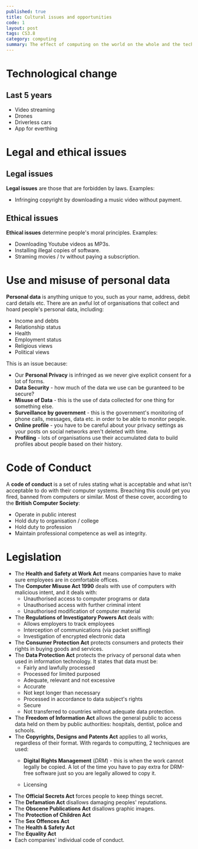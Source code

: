 ```yaml
---
published: true
title: Cultural issues and opportunities
code: 1
layout: post
tags: CS3.8
category: computing
summary: The effect of computing on the world on the whole and the technological changes it brings.
---
```

# Technological change

## Last 5 years

+ Video streaming
+ Drones
+ Driverless cars
+ App for everthing

# Legal and ethical issues

## Legal issues

**Legal issues** are those that are forbidden by laws. Examples:

+ Infringing copyright by downloading a music video without payment.

## Ethical issues

**Ethical issues** determine people's moral principles. Examples:

+ Downloading Youtube videos as MP3s.
+ Installing illegal copies of software.
+ Straming movies / tv without paying a subscription.

# Use and misuse of personal data

**Personal data** is anything unique to you, such as your name, address, debit card details etc. There are an awful lot of organisations that collect and hoard people's personal data, including:

+ Income and debts
+ Relationship status
+ Health
+ Employment status
+ Religious views
+ Political views

This is an issue because:

+ Our **Personal Privacy** is infringed as we never give explicit consent for a lot of forms.
+ **Data Security** - how much of the data we use can be guranteed to be secure?
+ **Misuse of Data** - this is the use of data collected for one thing for something else.
+ **Surveillance by government** - this is the government's monitoring of phone calls, messages, data etc. in order to be able to monitor people.
+ **Online profile** - you have to be careful about your privacy settings as your posts on social networks aren't deleted with time.
+ **Profiling** - lots of organisations use their accumulated data to build profiles about people based on their history.

# Code of Conduct
A **code of conduct** is a set of rules stating what is acceptable and what isn't acceptable to do with their computer systems. Breaching this could get you fired, banned from computers or similar. Most of these cover, according to the **British Computer Society**:

+ Operate in public interest
+ Hold duty to organisation / college
+ Hold duty to profession
+ Maintain professional competence as well as integrity.

# Legislation
+ The **Health and Safety at Work Act** means companies have to make sure employees are in comfortable offices.
+ The **Computer Misuse Act 1990** deals with use of computers with malicious intent, and it deals with:
	* Unauthorised access to computer programs or data
    * Unauthorised access with further criminal intent
    * Unauthorised modification of computer material
+ The **Regulations of Investigatory Powers Act** deals with:
	* Allows employers to track employees
	* Interception of communications (via packet sniffing)
    * Investigation of encrypted electronic data
+ The **Consumer Protection Act** protects consumers and protects their rights in buying goods and services.
+ The **Data Protection Act** protects the privacy of personal data when used in information technology. It states that data must be:
	* Fairly and lawfully processed
    * Processed for limited purposed
    * Adequate, relevant and not excessive
    * Accurate
    * Not kept longer than necessary
    * Processed in accordance to data subject's rights
    * Secure
    * Not transferred to countries without adequate data protection.
+ The **Freedom of Information Act** allows the general public to access data held on them by public authorities: hospitals, dentist, police and schools.
+ The **Copyrights, Designs and Patents Act** applies to all works, regardless of their format. With regards to computting, 2 techniques are used:
	* **Digital Rights Management** (*DRM*) - this is when the work cannot legally be copied. A lot of the time you have to pay extra for DRM-free software just so you are legally allowed to copy it.
    
    * Licensing
+ The **Official Secrets Act** forces people to keep things secret.
+ The **Defamation Act** disallows damaging peoples' reputations.
+ The **Obscene Publications Act** disallows graphic images.
+ The **Protection of Children Act**
+ The **Sex Offences Act**
+ The **Health & Safety Act**
+ The **Equality Act**
+ Each companies' individual code of conduct.